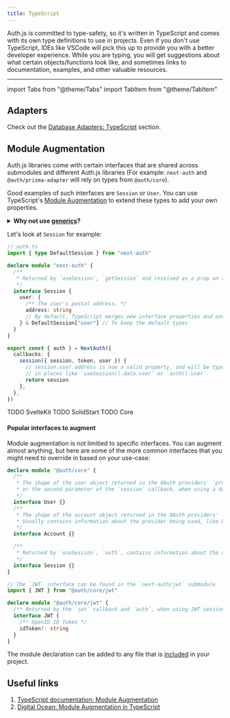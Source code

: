 ```yaml
---
title: TypeScript
---
```


Auth.js is committed to type-safety, so it's written in TypeScript and comes with its own type definitions to use in projects. Even if you don't use TypeScript, IDEs like VSCode will pick this up to provide you with a better developer experience. While you are typing, you will get suggestions about what certain objects/functions look like, and sometimes links to documentation, examples, and other valuable resources.

---

import Tabs from "@theme/Tabs"
import TabItem from "@theme/TabItem"

## Adapters

Check out the [Database Adapters: TypeScript](/getting-started/adapters#typescript) section.

## Module Augmentation

Auth.js libraries come with certain interfaces that are shared across submodules and different Auth.js libraries (For example: `next-auth` and `@auth/prisma-adapter` will rely on types from `@auth/core`).

Good examples of such interfaces are `Session` or `User`. You can use TypeScript's [Module Augmentation](https://www.typescriptlang.org/docs/handbook/declaration-merging.html#module-augmentation) to extend these types to add your own properties.

<details>
<summary>
<b>Why not use <a href="https://www.typescriptlang.org/docs/handbook/2/generics.html">generics</a>?</b>
</summary>
The interfaces that are shared across submodules are not passed to Auth.js library functions as generics.

Whenever these types are used, the functions always expect to return these formats. With generics, one might be able to override the type in one place, but not the other, which would cause the types to be out of sync with the implementation.

With module augmentation, you defined the types once, and you can be sure that they are always the same where it's expected.

</details>

Let's look at `Session` for example:

<Tabs groupId="frameworks" queryString>
  <TabItem value="next" label="Next.js" default>

```ts
// auth.ts
import { type DefaultSession } from "next-auth"

declare module "next-auth" {
  /**
   * Returned by `useSession`, `getSession` and received as a prop on the `SessionProvider` React Context
   */
  interface Session {
    user: {
      /** The user's postal address. */
      address: string
      // By default, TypeScript merges new interface properties and overwrite existing ones. In this case, the default session user properties will be overwritten, with the new one defined above. To keep the default session user properties, you need to add them back into the newly declared interface
    } & DefaultSession["user"] // To keep the default types
  }
}

export const { auth } = NextAuth({
  callbacks: {
    session({ session, token, user }) {
      // session.user.address is now a valid property, and will be type-checked
      // in places like `useSession().data.user` or `auth().user`
      return session
    },
  },
})
```

  </TabItem>
  <TabItem value="sveltekit" label="SvelteKit">
    TODO SvelteKit
  </TabItem>
  <TabItem value="solidstart" label="SolidStart">
    TODO SolidStart
  </TabItem>
  <TabItem value="core" label="Vanilla (No Framework)">
    TODO Core
  </TabItem>
</Tabs>

#### Popular interfaces to augment

Module augmentation is not limitied to specific interfaces. You can augment almost anything, but here are some of the more common interfaces that you might need to override in based on your use-case:

```ts
declare module "@auth/core" {
  /**
   * The shape of the user object returned in the OAuth providers' `profile` callback,
   * or the second parameter of the `session` callback, when using a database.
   */
  interface User {}
  /**
   * The shape of the account object returned in the OAuth providers' `account` callback,
   * Usually contains information about the provider being used, like OAuth tokens (`access_token`, etc).
   */
  interface Account {}

  /**
   * Returned by `useSession`, `auth`, contains information about the active session.
   */
  interface Session {}
}

// The `JWT` interface can be found in the `next-auth/jwt` submodule
import { JWT } from "@auth/core/jwt"

declare module "@auth/core/jwt" {
  /** Returned by the `jwt` callback and `auth`, when using JWT sessions */
  interface JWT {
    /** OpenID ID Token */
    idToken?: string
  }
}
```

The module declaration can be added to any file that is [included](https://www.typescriptlang.org/tsconfig#include) in your project.

## Useful links

1. [TypeScript documentation: Module Augmentation](https://www.typescriptlang.org/docs/handbook/declaration-merging.html#module-augmentation)
2. [Digital Ocean: Module Augmentation in TypeScript](https://www.digitalocean.com/community/tutorials/typescript-module-augmentation)
